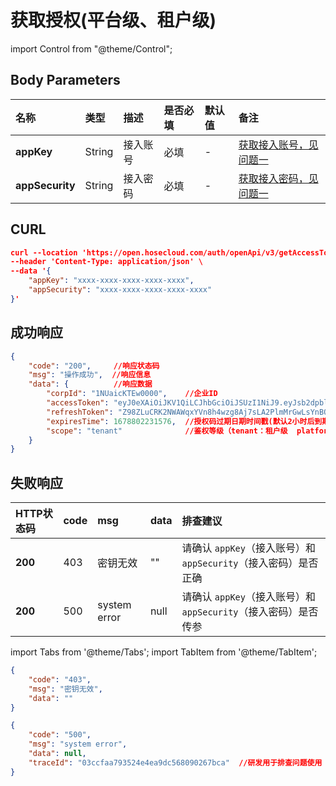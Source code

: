 # 获取授权(平台级、租户级)

import Control from "@theme/Control";

<Control
  method="POST"
  url="/auth/openApi/v3/getAccessToken"
/>

## Body Parameters

| 名称 | 类型 | 描述 | 是否必填 | 默认值 | 备注 |
| :--- | :--- | :--- | :--- |:--- | :--- |
| **appKey**       | String | 接入账号 | 必填 | - | [获取接入账号，见问题一](/docs/open-api/getting-started/question-answer) |
| **appSecurity**  | String | 接入密码 | 必填 | - | [获取接入密码，见问题一](/docs/open-api/getting-started/question-answer) |

## CURL
```json
curl --location 'https://open.hosecloud.com/auth/openApi/v3/getAccessToken' \
--header 'Content-Type: application/json' \
--data '{
    "appKey": "xxxx-xxxx-xxxx-xxxx-xxxx",
    "appSecurity": "xxxx-xxxx-xxxx-xxxx-xxxx"
}'
```

## 成功响应
```json
{
    "code": "200",     //响应状态码
    "msg": "操作成功",  //响应信息
    "data": {          //响应数据
        "corpId": "1NUaicKTEw0000",    //企业ID
        "accessToken": "eyJ0eXAiOiJKV1QiLCJhbGciOiJSUzI1NiJ9.eyJsb2dpblR5cGUiOiJsb2dpbiIsImxvZ2luSWQiOiIwLXdidzNlY3pnMmcwMCIsInJuU3RyIjoiMGpzWmtQTWpoV3BmbWdyb1pHdm1GZ0dPZFpBUmxqbk8iLCJjb3Jwb3JhdGlvbklkIjoiMU5VYWljS1RFdzAwMDAiLCJ1c2VySWQiOiIwLXdidzNlY3pnMmcwMCIsImV4dEluZm8iOnsiZW52IjoiaG90Zml4In0sImV4cCI6MTY3ODgwMjIzMSwic2NvcGUiOiJ0ZW5hbnQiLCJ2ZXJzaW9uIjoxLCJzaG9ydFRlcm1Ub2tlbiI6ZmFsc2V9.mYd8R_QmprZhArMQ_cnM7K5ASSKx6N96JZt0XqHYOpLpwEHxFgsEoTZpc_TJYw1C63xZcyTKGR9XIUGEuqxwljkJ_PhE3t7SV4l30ZUId6SgvkHg-dDINk2WJvitOK4PauIBwPiI8kr94p-ltqnsXjBJFCQ7bA8wyP9qUCDTRWtXLPjqrSmcoweNNF2Wl2LvnbYMQYbM-ZS5pr8f_J2hVZG9l3l2YMo-VTOskT2IK8cl_V86ZaohYFMRIfmSSt_9jBgj4cD2uaJ3Z9-QRQZz2kxuTZAgiVmy8xHJiJ7OXSkqxJOJGF4nSIKoh77553uuCOWYGK8kf8IMpA-fpjlnlw",  //授权码，后续所有模块开发需要依赖此返回值
        "refreshToken": "Z98ZLuCRK2NWAWqxYVn8h4wzg8Aj7sLA2PlmMrGwLsYnBQyjZHjM89EVmoAT",  //调用【刷新授权】接口时需要传的token
        "expiresTime": 1678802231576,  //授权码过期日期时间戳(默认2小时后到期)
        "scope": "tenant"              //鉴权等级（tenant：租户级  platform：平台级）
    }
}
```

## 失败响应
| HTTP状态码 | code | msg | data | 排查建议 | 
| :--- | :--- | :--- | :--- | :--- |
| **200** | 403 | 密钥无效 | "" | 请确认 `appKey`（接入账号）和 `appSecurity`（接入密码）是否正确 |
| **200** | 500 | system error | null | 请确认 `appKey`（接入账号）和 `appSecurity`（接入密码）是否传参 |

import Tabs from '@theme/Tabs';
import TabItem from '@theme/TabItem';

<Tabs>
<TabItem value="403" label="403" default>

```json
{
    "code": "403",
    "msg": "密钥无效",
    "data": ""
}
```
</TabItem>
<TabItem value="500" label="500">

```json
{
    "code": "500",
    "msg": "system error",
    "data": null,
    "traceId": "03ccfaa793524e4ea9dc568090267bca"  //研发用于排查问题使用
}
```
</TabItem>
</Tabs>




